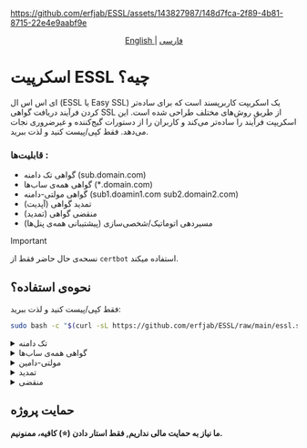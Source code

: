 
https://github.com/erfjab/ESSL/assets/143827987/148d7fca-2f89-4b81-8715-22e4e9aabf9e


<p align="center">
  <a href="./README.md">
	English
	</a>
	|
	<a href="./README_fa.md">
	فارسی
	</a>
</p>

# اسکرپیت ESSL چیه؟
ای اس اس ال (ESSL یا Easy SSL) یک اسکریپت کاربرپسند است که برای ساده‌تر کردن فرآیند دریافت گواهی SSL از طریق روش‌های مختلف طراحی شده است. این اسکریپت فرآیند را ساده‌تر می‌کند و کاربران را از دستورات گیج‌کننده و غیرضروری نجات می‌دهد. فقط کپی/پیست کنید و لذت ببرید.

### قابلیت‌ها :
- گواهی تک دامنه (sub.domain.com)
- گواهی همه‌ی ساب‌ها (*.domain.com)
- گواهی مولتی-دامنه (sub1.doamin1.com sub2.domain2.com)
- تمدید گواهی (آپدیت)
- منقضی گواهی (تمدید)
- مسیردهی اتوماتیک/شخصی‌سازی (پیشتیبانی همه‌ی پنل‌ها)

> [!IMPORTANT]
> نسحه‌ی حال حاضر فقط از `certbot` استفاده میکند.


## نحوه‌ی استفاده؟

فقط کپی/پیست کنید و لذت ببرید: 

```bash
sudo bash -c "$(curl -sL https://github.com/erfjab/ESSL/raw/main/essl.sh)"
```
<details>

<summary>تک دامنه</summary>
	
در تک دامنه بعد از تنظیم دی‌ان‌اس ها نیاز به دو چیز داریم:
- `دامنه` (e.g: sub.doamin.com)
- `ایمیل`

بعد از دریافت گواهی به شما سه تا گزینه برای مسیردهی گواهی نمایش میدهد که اولی برای مسیردهی دلخواه دومی برای مسیردهی پنل مرزبان و سومی مسیردهی مناسب سایر پنل‌ها می‌باشد که اتوماتیک انجام میشود.
</details>


<details>

<summary>گواهی همه‌ی ساب‌ها</summary>
	
در گواهی همه‌ی ساب‌ها بعد از تنظیم دی‌ان‌اس ها نیاز به دو چیز داریم:
- `دامنه` (e.g: doamin.com)
- `ایمیل`

حالا به شما یک اسم و یک text value برای ساخت dns text نمایش میدهد که بعد از ساهت چند ثانیه صبر کنید و enter کلیک کنید تا اسکریپت به کارش ادامه دهد.
بعد از دریافت گواهی به شما سه تا گزینه برای مسیردهی گواهی نمایش میدهد که اولی برای مسیردهی دلخواه دومی برای مسیردهی پنل مرزبان و سومی مسیردهی مناسب سایر پنل‌ها می‌باشد که اتوماتیک انجام میشود.
</details>


<details>

<summary>مولتی-دامین</summary>
	
در گواهی مولتی-دامین بعد از تنظیم دی‌ان‌اس ها نیاز به دو چیز داریم:
- `دامنه ها` (in a line with a space e.g: sub1.domain1.com sub2.domain2.com...)
- `ایمیل`

بعد از دریافت گواهی به شما سه تا گزینه برای مسیردهی گواهی نمایش میدهد که اولی برای مسیردهی دلخواه دومی برای مسیردهی پنل مرزبان و سومی مسیردهی مناسب سایر پنل‌ها می‌باشد که اتوماتیک انجام میشود.
</details>

<details>

<summary>تمدید</summary>
	
در هنگام تمدید فقط به یک چیز نیاز داریم:
- `دامنه` (e.g: *.domain.com (wildcard) sub.domain.com (single))

اگر نیاز به تمدید داشته باشد، تمدید خواهد شد. در غیراینصورت به شما در مورد اینکه نیاز به تمدید ندارد پیامی نمایش خواهد داد شد.
</details>


<details>

<summary>منقضی</summary>
	
در هنگام منقضی فقط به یک چیز نیاز داریم:
- `fullchain.pem مسیر` (e.g: /etc/letsencrypt/live/domain/fullchain.pem)

در هنگام منقضی کردن یک دامنه ، اول به شما لیست دامنه ها نمایش داده میشود، سپس از شما سوال می‌شود کدام دامنه را میخواهید منقضی کنید؟ که شما باید از اطلاعات دامنه، مسیر فایل رو طبق الگوی بالا کپی/پیست میکنید تا گواهی منقضی و اطلاعات دامنه حذف شود.
</details>

## حمایت پروژه 

**ما نیاز به حمایت مالی نداریم, فقط استار دادن (⭐) کافیه‌، ممنونیم.**
